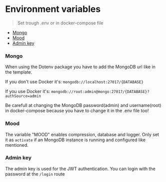 # Environment variables

> Set trough .env or in docker-compose file

- [Mongo](#mongo)
- [Mood](#mood)
- [Admin key](#Admin-Key)

### Mongo

When using the Dotenv package you have to add the MongoDB url like in the template.

If you don't use Docker it's: `mongodb://localhost:27017/{DATABASE}`

If you use Docker it's: `mongodb://root:admin@mongo:27017/{DATABASE}?authSource=admin`

Be carefull at changing the MongoDB password(admin) and username(root) in docker-compose because you have to change it in the .env file too!

### Mood

The variable "MOOD" enables compression, database and logger. Only set it as `activate` if an MongoDB instance is running and configured like mentioned.

### Admin key

The admin key is used for the JWT authentication. You can login with the password at the `/login` route
